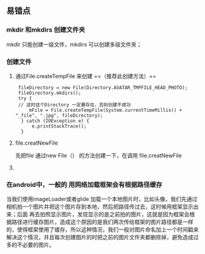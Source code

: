 ## 易错点

### mkdir 和mkdirs 创建文件夹

mkdir 只能创建一级文件，mkdirs 可以创建多级文件夹；

### 创建文件

1. 通过File.createTempFile 来创建 ==（推荐此创建方法）==

   ```
    fileDirectory = new File(Directory.AVATAR_TMPFILE_HEAD_PHOTO);
    fileDirectory.mkdirs();
    try {
    // 这时这个Directory 一定要存在，否则创建不成功
        mFile = File.createTempFile(System.currentTimeMillis() + "_file", ".jpg", fileDirectory);
     } catch (IOException e) {
         e.printStackTrace();
     }
   ```

   

2. file.creatNewFile  

   先把file 通过new File（） 的方法创建一下，在调用 file.creatNewFile  

3. 

### 在android中，一般的 用网络加载框架会有根据路径缓存

当我们使用imageLoader或者glide 加载一个本地图片时，比如头像，我们先通过相机拍一个图片并把这个图片存到本地，然后把路径传过去，这时候用框架显示出来；后面 再去拍照显示图片，发现显示的是之前拍的图片，这就是因为框架会根据路径进行缓存图片，造成这个原因的是我们两次传给框架的图片路径都是一样的，使得框架使用了缓存，所以这种情况，我们一般对图片命名加上一个时间戳来解决这个情况，并且每次创建图片的时把之前的图片文件夹都删除掉，避免造成过多的不必要的图片。